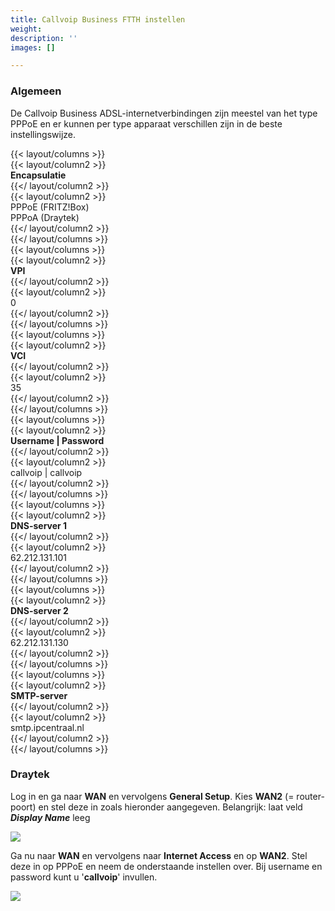 ```yaml
---
title: Callvoip Business FTTH instellen
weight: 
description: ''
images: []

---
```

### Algemeen

De Callvoip Business ADSL-internetverbindingen zijn meestel van het type PPPoE en er kunnen per type apparaat verschillen zijn in de beste instellingswijze.

{{< layout/columns >}}  
{{< layout/column2 >}}  
**Encapsulatie**  
{{</ layout/column2 >}}  
{{< layout/column2 >}}  
PPPoE (FRITZ!Box)  
PPPoA (Draytek)  
{{</ layout/column2 >}}  
{{</ layout/columns >}}  
{{< layout/columns >}}  
{{< layout/column2 >}}  
**VPI**  
{{</ layout/column2 >}}  
{{< layout/column2 >}}  
0  
{{</ layout/column2 >}}  
{{</ layout/columns >}}  
{{< layout/columns >}}  
{{< layout/column2 >}}  
**VCI**  
{{</ layout/column2 >}}  
{{< layout/column2 >}}  
35  
{{</ layout/column2 >}}  
{{</ layout/columns >}}  
{{< layout/columns >}}  
{{< layout/column2 >}}  
**Username | Password**  
{{</ layout/column2 >}}  
{{< layout/column2 >}}  
callvoip | callvoip  
{{</ layout/column2 >}}  
{{</ layout/columns >}}  
{{< layout/columns >}}  
{{< layout/column2 >}}  
**DNS-server 1**  
{{</ layout/column2 >}}  
{{< layout/column2 >}}  
62\.212.131.101  
{{</ layout/column2 >}}  
{{</ layout/columns >}}  
{{< layout/columns >}}  
{{< layout/column2 >}}  
**DNS-server 2**  
{{</ layout/column2 >}}  
{{< layout/column2 >}}  
62\.212.131.130  
{{</ layout/column2 >}}  
{{</ layout/columns >}}  
{{< layout/columns >}}  
{{< layout/column2 >}}  
**SMTP-server**  
{{</ layout/column2 >}}  
{{< layout/column2 >}}  
smtp.ipcentraal.nl  
{{</ layout/column2 >}}  
{{</ layout/columns >}}

### Draytek

Log in en ga naar **WAN** en vervolgens **General Setup**. Kies **WAN2** (= router-poort) en stel deze in zoals hieronder aangegeven. Belangrijk: laat veld **_Display Name_** leeg

![](https://res.cloudinary.com/callvoip/image/upload/v1565008278/support-ftth-draytek_vhkark.png)

Ga nu naar **WAN** en vervolgens naar **Internet Access** en op **WAN2**. Stel deze in op PPPoE en neem de onderstaande instellen over. Bij username en password kunt u '**callvoip**' invullen.

![](https://res.cloudinary.com/callvoip/image/upload/v1565008408/support-ftth-draytek2_elu6wn.png)